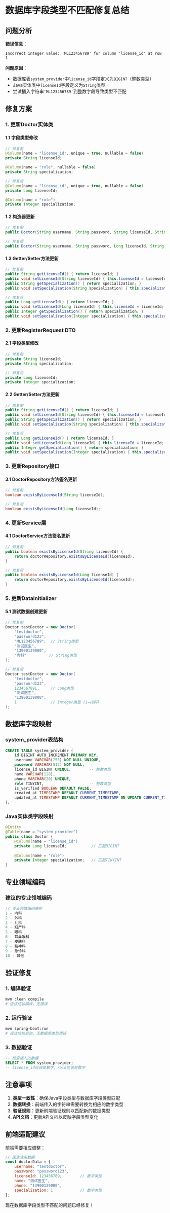 # 数据库字段类型不匹配修复总结

## 问题分析

**错误信息**：
```
Incorrect integer value: 'ML123456789' for column 'license_id' at row 1
```

**问题原因**：
- 数据库表`system_provider`中`license_id`字段定义为`BIGINT`（整数类型）
- Java实体类中`licenseId`字段定义为`String`类型
- 尝试插入字符串`'ML123456789'`到整数字段导致类型不匹配

## 修复方案

### 1. 更新Doctor实体类

#### 1.1 字段类型修改
```java
// 修复前
@Column(name = "license_id", unique = true, nullable = false)
private String licenseId;

@Column(name = "role", nullable = false)
private String specialization;

// 修复后
@Column(name = "license_id", unique = true, nullable = false)
private Long licenseId;

@Column(name = "role")
private Integer specialization;
```

#### 1.2 构造器更新
```java
// 修复前
public Doctor(String username, String password, String licenseId, String name, String phone, String specialization)

// 修复后
public Doctor(String username, String password, Long licenseId, String name, String phone, Integer specialization)
```

#### 1.3 Getter/Setter方法更新
```java
// 修复前
public String getLicenseId() { return licenseId; }
public void setLicenseId(String licenseId) { this.licenseId = licenseId; }
public String getSpecialization() { return specialization; }
public void setSpecialization(String specialization) { this.specialization = specialization; }

// 修复后
public Long getLicenseId() { return licenseId; }
public void setLicenseId(Long licenseId) { this.licenseId = licenseId; }
public Integer getSpecialization() { return specialization; }
public void setSpecialization(Integer specialization) { this.specialization = specialization; }
```

### 2. 更新RegisterRequest DTO

#### 2.1 字段类型修改
```java
// 修复前
private String licenseId;
private String specialization;

// 修复后
private Long licenseId;
private Integer specialization;
```

#### 2.2 Getter/Setter方法更新
```java
// 修复前
public String getLicenseId() { return licenseId; }
public void setLicenseId(String licenseId) { this.licenseId = licenseId; }
public String getSpecialization() { return specialization; }
public void setSpecialization(String specialization) { this.specialization = specialization; }

// 修复后
public Long getLicenseId() { return licenseId; }
public void setLicenseId(Long licenseId) { this.licenseId = licenseId; }
public Integer getSpecialization() { return specialization; }
public void setSpecialization(Integer specialization) { this.specialization = specialization; }
```

### 3. 更新Repository接口

#### 3.1 DoctorRepository方法签名更新
```java
// 修复前
boolean existsByLicenseId(String licenseId);

// 修复后
boolean existsByLicenseId(Long licenseId);
```

### 4. 更新Service层

#### 4.1 DoctorService方法签名更新
```java
// 修复前
public boolean existsByLicenseId(String licenseId) {
    return doctorRepository.existsByLicenseId(licenseId);
}

// 修复后
public boolean existsByLicenseId(Long licenseId) {
    return doctorRepository.existsByLicenseId(licenseId);
}
```

### 5. 更新DataInitializer

#### 5.1 测试数据创建更新
```java
// 修复前
Doctor testDoctor = new Doctor(
    "testdoctor",
    "password123",
    "ML123456789",  // String类型
    "测试医生",
    "13900139000",
    "内科"          // String类型
);

// 修复后
Doctor testDoctor = new Doctor(
    "testdoctor",
    "password123",
    123456789L,     // Long类型
    "测试医生",
    "13900139000",
    1               // Integer类型 (1=内科)
);
```

## 数据库字段映射

### system_provider表结构
```sql
CREATE TABLE system_provider (
    id BIGINT AUTO_INCREMENT PRIMARY KEY,
    username VARCHAR(255) NOT NULL UNIQUE,
    password VARCHAR(512) NOT NULL,
    license_id BIGINT UNIQUE,        -- 整数类型
    name VARCHAR(128),
    phone VARCHAR(20) UNIQUE,
    role TINYINT,                    -- 整数类型
    is_verified BOOLEAN DEFAULT FALSE,
    created_at TIMESTAMP DEFAULT CURRENT_TIMESTAMP,
    updated_at TIMESTAMP DEFAULT CURRENT_TIMESTAMP ON UPDATE CURRENT_TIMESTAMP
);
```

### Java实体类字段映射
```java
@Entity
@Table(name = "system_provider")
public class Doctor {
    @Column(name = "license_id")
    private Long licenseId;           // 匹配BIGINT
    
    @Column(name = "role")
    private Integer specialization;   // 匹配TINYINT
}
```

## 专业领域编码

### 建议的专业领域编码
```java
// 专业领域编码映射
1 - 内科
2 - 外科
3 - 儿科
4 - 妇产科
5 - 眼科
6 - 耳鼻喉科
7 - 皮肤科
8 - 精神科
9 - 急诊科
10 - 其他
```

## 验证修复

### 1. 编译验证
```bash
mvn clean compile
# 应该成功编译，无错误
```

### 2. 运行验证
```bash
mvn spring-boot:run
# 应该成功启动，无数据库类型错误
```

### 3. 数据验证
```sql
-- 检查插入的数据
SELECT * FROM system_provider;
-- license_id应该是数字，role应该是数字
```

## 注意事项

1. **类型一致性**：确保Java字段类型与数据库字段类型匹配
2. **数据转换**：前端传入的字符串需要转换为相应的数字类型
3. **验证规则**：更新前端验证规则以匹配新的数据类型
4. **API文档**：更新API文档以反映字段类型变化

## 前端适配建议

前端需要相应调整：
```javascript
// 医生注册数据
const doctorData = {
    username: "testdoctor",
    password: "password123",
    licenseId: 123456789,        // 数字类型
    name: "测试医生",
    phone: "13900139000",
    specialization: 1            // 数字类型
};
```

现在数据库字段类型不匹配的问题已经修复！

